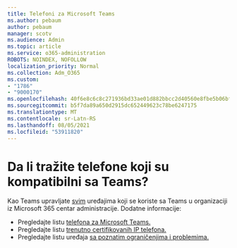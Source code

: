 ```yaml
---
title: Telefoni za Microsoft Teams
ms.author: pebaum
author: pebaum
manager: scotv
ms.audience: Admin
ms.topic: article
ms.service: o365-administration
ROBOTS: NOINDEX, NOFOLLOW
localization_priority: Normal
ms.collection: Adm_O365
ms.custom:
- "1786"
- "9000170"
ms.openlocfilehash: 40f6e8c6c8c271936bd33ae01d882bbcc2d40560e8fbe5b06bf9d12788f116d4
ms.sourcegitcommit: b5f7da89a650d2915dc652449623c78be6247175
ms.translationtype: MT
ms.contentlocale: sr-Latn-RS
ms.lasthandoff: 08/05/2021
ms.locfileid: "53911820"
---
```

# <a name="are-you-looking-for-phones-that-are-compatible-with-teams"></a>Da li tražite telefone koji su kompatibilni sa Teams?

Kao Teams upravljate [svim](https://docs.microsoft.com/microsoftteams/device-management) uređajima koji se koriste sa Teams u organizaciji iz Microsoft 365 centar administracije. Dodatne informacije: 

- Pregledajte listu [telefona za Microsoft Teams.](https://docs.microsoft.com/microsoftteams/phones-for-teams) 
- Pregledajte listu [trenutno certifikovanih IP telefona.](https://docs.microsoft.com/microsoftteams/teams-ip-phones#currently-certified-ip-phones) 
- Pregledajte listu uređaja [sa poznatim ograničenjima i problemima.](https://support.office.com/article/control-calls-using-a-headset-in-teams-65d6e104-444d-4013-b8c2-f11317dd69a8) 